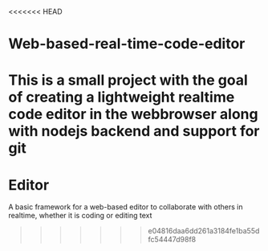 <<<<<<< HEAD
# Web-based-real-time-code-editor
This is a small project with the goal of creating a lightweight realtime code editor in the webbrowser along with nodejs backend and support for git
=======
# Editor
A basic framework for a web-based editor to collaborate with others in realtime, whether it is coding or editing text
>>>>>>> e04816daa6dd261a3184fe1ba55dfc54447d98f8
